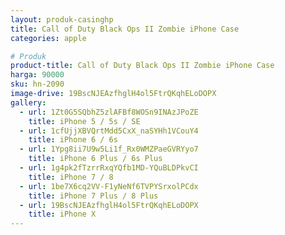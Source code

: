 ```yaml
---
layout: produk-casinghp
title: Call of Duty Black Ops II Zombie iPhone Case
categories: apple

# Produk
product-title: Call of Duty Black Ops II Zombie iPhone Case
harga: 90000
sku: hn-2090
image-drive: 19BscNJEAzfhglH4ol5FtrQKqhELoDOPX
gallery:
  - url: 1Zt0G5SQbhZ5zlAFBf8WOSn9INAzJPoZE
    title: iPhone 5 / 5s / SE
  - url: 1cfUjjXBVQrtMdd5CxX_naSYHh1VCouY4
    title: iPhone 6 / 6s
  - url: 1Ypg8ii7U9w5Li1f_Rx0WMZPaeGVRYyo7
    title: iPhone 6 Plus / 6s Plus
  - url: 1g4pk2fTzrrRxqYQfb1MD-YQuBLDPkvCI
    title: iPhone 7 / 8
  - url: 1be7X6cq2VV-F1yNeNf6TVPYSrxolPCdx
    title: iPhone 7 Plus / 8 Plus
  - url: 19BscNJEAzfhglH4ol5FtrQKqhELoDOPX
    title: iPhone X
---
```

